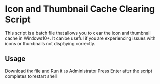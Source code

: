 # Icon and Thumbnail Cache Clearing Script

This script is a batch file that allows you to clear the icon and thumbnail cache in Windows10+. It can be useful if you are experiencing issues with icons or thumbnails not displaying correctly.

## Usage
Download the file and Run it as Administrator
Press Enter after the script completes to restart shell
